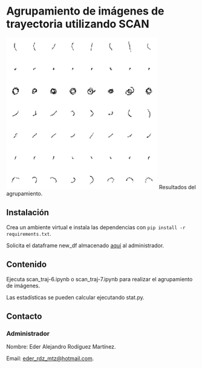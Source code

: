 # Agrupamiento de imágenes de trayectoria utilizando SCAN

<img src="best-7.png" alt= “” width="400" height="400">
Resultados del agrupamiento.

## Instalación

Crea un ambiente virtual e instala las dependencias con `pip install -r requirements.txt`.

Solicita el dataframe new_df almacenado [aquí](https://drive.google.com/file/d/1xnotBX9mEAcosFF1qkQKNPNArzGIpRiT/view?usp=share_link) al administrador.

## Contenido

Ejecuta scan_traj-6.ipynb o scan_traj-7.ipynb para realizar el agrupamiento de imágenes. 

Las estadísticas se pueden calcular ejecutando stat.py.

## Contacto

### Administrador 
Nombre: Eder Alejandro Rodíguez Martínez.

Email: eder_rdz_mtz@hotmail.com.
